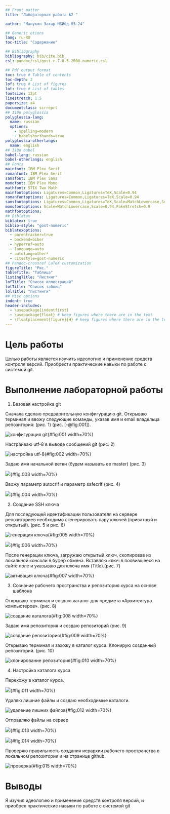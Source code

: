 ```yaml
---
## Front matter
title: "Лабораторная работа №2 "

author: "Манукян Захар НБИбд-03-24"

## Generic otions
lang: ru-RU
toc-title: "Содержание"

## Bibliography
bibliography: bib/cite.bib
csl: pandoc/csl/gost-r-7-0-5-2008-numeric.csl

## Pdf output format
toc: true # Table of contents
toc-depth: 2
lof: true # List of figures
lot: true # List of tables
fontsize: 12pt
linestretch: 1.5
papersize: a4
documentclass: scrreprt
## I18n polyglossia
polyglossia-lang:
  name: russian
  options:
	- spelling=modern
	- babelshorthands=true
polyglossia-otherlangs:
  name: english
## I18n babel
babel-lang: russian
babel-otherlangs: english
## Fonts
mainfont: IBM Plex Serif
romanfont: IBM Plex Serif
sansfont: IBM Plex Sans
monofont: IBM Plex Mono
mathfont: STIX Two Math
mainfontoptions: Ligatures=Common,Ligatures=TeX,Scale=0.94
romanfontoptions: Ligatures=Common,Ligatures=TeX,Scale=0.94
sansfontoptions: Ligatures=Common,Ligatures=TeX,Scale=MatchLowercase,Scale=0.94
monofontoptions: Scale=MatchLowercase,Scale=0.94,FakeStretch=0.9
mathfontoptions:
## Biblatex
biblatex: true
biblio-style: "gost-numeric"
biblatexoptions:
  - parentracker=true
  - backend=biber
  - hyperref=auto
  - language=auto
  - autolang=other*
  - citestyle=gost-numeric
## Pandoc-crossref LaTeX customization
figureTitle: "Рис."
tableTitle: "Таблица"
listingTitle: "Листинг"
lofTitle: "Список иллюстраций"
lotTitle: "Список таблиц"
lolTitle: "Листинги"
## Misc options
indent: true
header-includes:
  - \usepackage{indentfirst}
  - \usepackage{float} # keep figures where there are in the text
  - \floatplacement{figure}{H} # keep figures where there are in the text
---
```


# Цель работы

Целью работы является изучить идеологию и применение средств контроля версий. Приобрести практические навыки по работе с системой git. 

# Выполнение лабораторной работы

1. Базовая настройка git 

Сначала сделаю предварительную конфигурацию git. Открываю терминал и ввожу следующие команды, указав имя и email владельца репозитория: (рис. 1) (рис. [-@fig:001]).

![конфигурация git](image/рис1.png){#fig:001 width=70%}

Настраиваю utf-8 в выводе сообщений git (рис. 2)

![настройка utf-8](image/рис2.png){#fig:002 width=70%}

Задаю имя начальной ветки (будем называть ее master) (рис. 3)

![](image/рис3.png){#fig:003 width=70%}

Ввожу параметр autocrlf и параметр safecrlf (рис. 4)

![](image/рис4.png){#fig:004 width=70%}

2. Создание SSH ключа 

Для последующей идентификации пользователя на сервере репозиториев необходимо сгенерировать пару ключей (приватный и открытый). (рис. 5 и рис. 6)

![генерация ключа](image/рис5.png){#fig:005 width=70%}

![](image/рис6.png){#fig:006 width=70%}


После генерации ключа, загружаю открытый ключ, скопировав из локальной консоли в буфер обмена. Вставляю ключ в появившееся на сайте поле и указываю для ключа имя (Title).(рис. 7)

![активация ключа](image/рис7.png){#fig:007 width=70%}


3. Сознание рабочего пространства и репозитория курса на основе шаблона 

Открываю терминал и создаю каталог для предмета «Архитектура компьютеров». (рис. 8)

![создание каталога](image/рис8.png){#fig:008 width=70%}

Задаю имя репозитория и создаю репозиторий (рис. 9)

![создание репозитория](image/рис9.png){#fig:009 width=70%}

Открываю терминал  и захожу  в каталог курса.  Клонирую созданный репозиторий. (рис. 10)

![клонирование репозитория](image/рис10.png){#fig:010 width=70%}

4. Настройка каталога курса 

Перехожу в каталог курса.

![](image/11.png){#fig:011 width=70%}

Удаляю лишние файлы и создаю необходимые каталоги.

![удаление лишних файлов](image/12.png){#fig:012 width=70%}

Отправляю файлы на сервер 

![](image/13.png){#fig:013 width=70%}

![](image/14.png){#fig:014 width=70%}

Проверяю правильность создания иерархии рабочего пространства в локальном репозитории и на странице github.

![проверка](image/15.png){#fig:015 width=70%}


# Выводы

Я изучил идеологию и применение средств контроля версий, и приобрел практические навыки по работе с системой git
